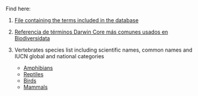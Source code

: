 Find here:

1. [File containing the terms included in the database](/Useful%20files/biodiversidata_terms_DwC.csv)

2. [Referencia de términos Darwin Core más comunes usados en Biodiversidata]()

3. Vertebrates species list including scientific names, common names and IUCN global and national categories
    + [Amphibians](/Useful%20files/lista_especies_anfibios.csv)
    + [Reptiles](/Useful%20files/lista_especies_reptiles.csv)
    + [Birds](/Useful%20files/lista_especies_aves.csv)
    + [Mammals](/Useful%20files/lista_especies_mamiferos.csv)
    
